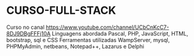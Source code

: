 # CURSO-FULL-STACK
Curso no canal https://www.youtube.com/channel/UCbCnKcC7-8DJ9DBgFFFj10A
Linguagens abordada
Pascal, PHP, JavaScript, HTML, bootstrap, sql e CSS
Ferramentas utilizadas 
WampServer, mysql, PHPMyAdmin, netbeans, Notepad++, Lazarus e Delphi 
